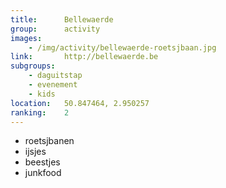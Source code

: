 ```yaml
---
title:      Bellewaerde
group:      activity
images:      
    - /img/activity/bellewaerde-roetsjbaan.jpg
link:       http://bellewaerde.be
subgroups:  
    - daguitstap
    - evenement
    - kids
location:   50.847464, 2.950257
ranking:    2
---
```


- roetsjbanen
- ijsjes
- beestjes
- junkfood